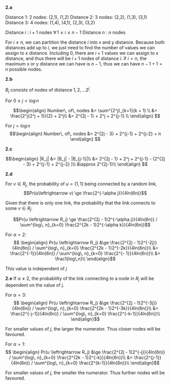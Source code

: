 **2.a**

Distance 1: $2$ nodes: (2,1), (1,2)
Distance 2: $3$ nodes: (2,2), (1,3), (3,1)
Distance 3: $4$ nodes: (1,4), (4,1), (2,3), (3,2)

Distance $i$ :  $i + 1$ nodes $\forall \, 1 \le i \le n -1$
Distance $n$ :  $n$ nodes

For $i \ne n$, we can partition the distance $i$ into x and y distance. Because both distances add up to $i$, we just need to find the number of values we can assign to x distance. Including $0$, there are $i+1$ values we can assign to x distance, and thus there will be $i+1$ nodes of distance $i$. If $i = n$, the maximum x or y distance we can have is $n - 1$, thus we can have $n - 1 + 1 = n$ possible nodes.

**2.b**

$B_j$ consists of nodes of distance $1, 2, ... 2^j$.

For $0 \le j \lt log\, n$

$$\begin{align}
Number\, of\, nodes &= \sum^{2^j}_{k=1}(k + 1) \\
                &= \frac{2^j(2^j + 1)}{2} + 2^j\\
                &= 2^{2j - 1} + 2^j + 2^{j-1} \\
\end{align}
$$

For $j = log\, n$
$$\begin{align}
Number\, of\, nodes &= 2^{2j - 3} + 2^{j-1} + 2^{j-2}  + n
\end{align}
$$

**2.c**

$$\begin{align}
|R_j| &= |B_j| - |B_{j-1}|\\
      &= 2^{2j - 1} + 2^j + 2^{j-1}  - (2^{2j - 3} + 2^{j-1} + 2^{j-2} )\\
        &\approx 2^{2j-1}\\
\end{align}
$$

**2.d**

For $v \in R_j$, the probability of $u = (1,1)$ being connected by a random link, $$Pr(u\leftrightarrow v) \ge \frac{2^{-\alpha j}}{4ln(6n)}$$

Given that there is only one link, the probability that the link connects to some $v \in R_j$:

$$Pr(u \leftrightarrow R_j) \ge \frac{2^{2j - 1}2^{-\alpha j}}{4ln(6n)} / \sum^{log\, n}_{k=0} \frac{2^{2k - 1}2^{-\alpha k}}{4ln(6n)}$$

For $\alpha = 2$:
$$
\begin{align}
Pr(u \leftrightarrow R_j)
&\ge \frac{2^{2j - 1}2^{-2j}}{4ln(6n)} / \sum^{log\, n}_{k=0} \frac{2^{2k - 1}2^{-2k}}{4ln(6n)}\\
&= \frac{2^{-1}}{4ln(6n)} / \sum^{log\, n}_{k=0} \frac{2^{- 1}}{4ln(6n)}\\
&= \frac1{log\,n}\\
\end{align}$$

This value is independent of $j$

**2.e**
If $\alpha \ne 2$, the probability of the link connecting to a node in $R_j$ will be dependent on the value of j.

For $\alpha = 3$:
$$
\begin{align}
Pr(u \leftrightarrow R_j)
&\ge \frac{2^{2j - 1}2^{-3j}}{4ln(6n)} / \sum^{log\, n}_{k=0} \frac{2^{2k - 1}2^{-3k}}{4ln(6n)}\\
&= \frac{2^{-j-1}}{4ln(6n)} / \sum^{log\, n}_{k=0} \frac{2^{-k-1}}{4ln(6n)}\\
\end{align}$$

For smaller values of $j$, the larger the numerator. Thus closer nodes will be favoured.

For $\alpha = 1$:
$$
\begin{align}
Pr(u \leftrightarrow R_j)
&\ge \frac{2^{2j - 1}2^{-j}}{4ln(6n)} / \sum^{log\, n}_{k=0} \frac{2^{2k - 1}2^{-k}}{4ln(6n)}\\
&= \frac{2^{j-1}}{4ln(6n)} / \sum^{log\, n}_{k=0} \frac{2^{k-1}}{4ln(6n)}\\
\end{align}$$

For smaller values of $j$, the smaller the numerator. Thus further nodes will be favoured.
